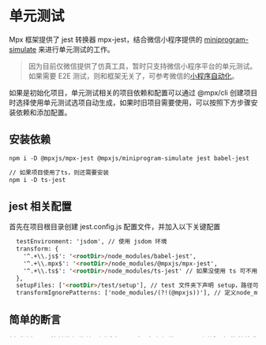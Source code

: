 # 单元测试

Mpx 框架提供了 jest 转换器 mpx-jest，结合微信小程序提供的 [miniprogram-simulate](https://github.com/wechat-miniprogram/miniprogram-simulate) 来进行单元测试的工作。

> 因为目前仅微信提供了仿真工具，暂时只支持微信小程序平台的单元测试。如果需要 E2E 测试，则和框架无关了，可参考微信的[小程序自动化](https://developers.weixin.qq.com/miniprogram/dev/devtools/auto/)。

如果是初始化项目，单元测试相关的项目依赖和配置可以通过 @mpx/cli 创建项目时选择使用单元测试选项自动生成，如果时旧项目需要使用，可以按照下方步骤安装依赖和添加配置。

## 安装依赖
```html
npm i -D @mpxjs/mpx-jest @mpxjs/miniprogram-simulate jest babel-jest

// 如果项目使用了ts，则还需要安装
npm i -D ts-jest
```
## jest 相关配置
首先在项目根目录创建 jest.config.js 配置文件，并加入以下关键配置

```html
  testEnvironment: 'jsdom', // 使用 jsdom 环境
  transform: {
    '^.+\\.js$': '<rootDir>/node_modules/babel-jest',
    '^.+\\.mpx$': '<rootDir>/node_modules/@mpxjs/mpx-jest',
    '^.+\\.ts$': '<rootDir>/node_modules/ts-jest' // 如果没使用 ts 可不用添加
  },
  setupFiles: ['<rootDir>/test/setup'], // test 文件夹下声明 setup，路径可以随意定义，可以为每一个单测添加相应的配置
  transformIgnorePatterns: ['node_modules/(?!(@mpxjs))'], // 定义node_modules 中需要进行 transform 的内容

```


## 简单的断言

暂时进行一个简单的组件单元测试书写，对于复杂组件以及通用测试逻辑的总结我们会在后续进行发布。

示例如下：
```html
<template>
  <view>{{ message }}</view>
</template>

<script>
  import {createComponent} from '@mpxjs/core'
  createComponent({
    data: {
      message: 'hello!'
    },
    attached () {
      this.message = 'bye!'
    }
  })
</script>
```

对应的 hello-world.spec.js 
```js
const simulate = require('@mpxjs/miniprogram-simulate')

// 这里是一些 Jasmine 2.0 的测试，你也可以使用你喜欢的任何断言库或测试工具。
describe('MyComponent', () => {
  let id
  beforeAll(() => {
    id = simulate.loadMpx('<rootDir>/src/components/hello-world.mpx')
  })

  // 检查 mount 中的组件实例
  it('correctly sets the message when component attached', () => {
    const comp = simulate.render(id)
    const instance = comp.instance
    
    // Mpx提供的数据响应是发生在组件挂载时的，未挂载前只能通过实例上的data访问数据
    expect(instance.data.message).toBe('hello!')
    
    const parent = document.createElement('parent-wrapper') // 创建容器节点
    comp.attach(parent) // 将组件插入到容器节点中，会触发 attached 生命周期
    // 挂载后则可以直接通过实例访问
    expect(instance.message).toBe('bye!')
  })

  // 创建一个实例并检查渲染输出
  it('renders the correct message', () => {
    const comp = simulate.render(id)
    const parent = document.createElement('parent-wrapper') // 创建容器节点
    comp.attach(parent) // 挂载组件到容器节点
    expect(comp.dom.innerHTML).toBe('<wx-view>bye!</wx-view>')
  })
})
```

## 编写可被测试的组件

很多组件的渲染输出由它的 props 决定。事实上，如果一个组件的渲染输出完全取决于它的 props，那么它会让测试变得简单，就好像断言不同参数的纯函数的返回值。看下面这个例子：

```html
<template>
  <view>{{ msg }}</view>
</template>

<script>
  import {createComponent} from '@mpxjs/core'
  createComponent({
    properties: { msg: String }
  })
</script>
```

你可以在不同的 properties 中，通过 simulate.render 的第二个参数控制组件的输出：

```js
const simulate = require('@mpxjs/miniprogram-simulate')

// 省略辅助方法
describe('MyComponent', () => {
  it('renders correctly with different props', () => {
    const id = simulate.loadMpx('<rootDir>/src/components/hello-world.mpx')
    const comp1 = simulate.render(id, { msg: 'hello' })
    const parent1 = document.createElement('parent-wrapper')
    comp1.attach(parent1)
    expect(comp1.dom.innerHTML).toBe('<wx-view>hello</wx-view>')
    
    const comp2 = simulate.render(id, { msg: 'bye' })
    const parent2 = document.createElement('parent-wrapper')
    comp2.attach(parent2)
    expect(comp2.dom.innerHTML).toBe('<wx-view>bye</wx-view>')
  })
})
```

## 断言异步更新

小程序视图层的更新是异步的，一些依赖视图更新结果的断言必须 await simulate.sleep() 或者 await comp.instance.$nextTick() 后进行：

```js
const simulate = require('@mpxjs/miniprogram-simulate')

// 省略辅助方法
it('updates the rendered message when vm.message updates', async () => {
  const id = simulate.loadMpx('<rootDir>/src/components/hello-world.mpx')
  const comp = simulate.render(id)
  const parent = document.createElement('parent-wrapper')
  comp.attach(parent)
  comp.instance.msg = 'foo'
  await simulate.sleep(10)
  expect(comp.dom.innerHTML).toBe('<wx-view>foo</wx-view>')
})
```

更深入的 Mpx 单元测试的内容将在以后持续更新……
